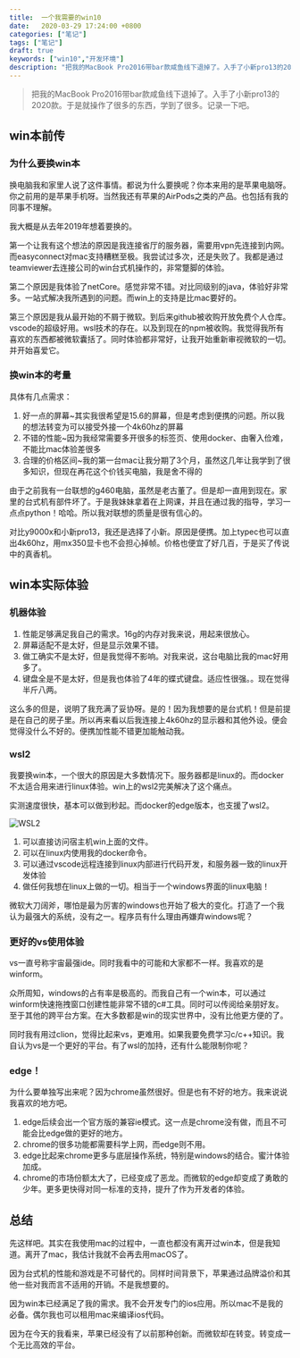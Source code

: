 ```yaml
---
title:  一个我需要的win10
date:   2020-03-29 17:24:00 +0800
categories: ["笔记"]
tags: ["笔记"]
draft: true
keywords: ["win10","开发环境"]
description: "把我的MacBook Pro2016带bar款咸鱼线下退掉了。入手了小新pro13的2020款。于是就操作了很多的东西，学到了很多。记录一下吧"
---
```



> 把我的MacBook Pro2016带bar款咸鱼线下退掉了。入手了小新pro13的2020款。于是就操作了很多的东西，学到了很多。记录一下吧。

## win本前传

### 为什么要换win本

换电脑我和家里人说了这件事情。都说为什么要换呢？你本来用的是苹果电脑呀。你之前用的是苹果手机呀。当然我还有苹果的AirPods之类的产品。也包括有我的同事不理解。

我大概是从去年2019年想着要换的。

第一个让我有这个想法的原因是我连接省厅的服务器，需要用vpn先连接到内网。而easyconnect对mac支持糟糕至极。我尝试过多次，还是失败了。我都是通过teamviewer去连接公司的win台式机操作的，非常蹩脚的体验。

第二个原因是我体验了netCore。感觉非常不错。对比同级别的java，体验好非常多。一站式解决我所遇到的问题。而win上的支持是比mac要好的。

第三个原因是我从最开始的不屑于微软。到后来github被收购开放免费个人仓库。vscode的超级好用。wsl技术的存在。以及到现在的npm被收购。我觉得我所有喜欢的东西都被微软囊括了。同时体验都非常好，让我开始重新审视微软的一切。并开始喜爱它。

### 换win本的考量

具体有几点需求：

1. 好一点的屏幕~其实我很希望是15.6的屏幕，但是考虑到便携的问题。所以我的想法转变为可以接受外接一个4k60hz的屏幕
2. 不错的性能~因为我经常需要多开很多的标签页、使用docker、由奢入俭难，不能比mac体验差很多
3. 合理的价格区间~我的第一台mac让我分期了3个月，虽然这几年让我学到了很多知识，但现在再花这个价钱买电脑，我是舍不得的

由于之前我有一台联想的g460电脑，虽然是老古董了。但是却一直用到现在。家里的台式机有部件坏了。于是我妹妹拿着在上网课，并且在通过我的指导，学习一点点python！哈哈。所以我对联想的质量是很有信心的。

对比y9000x和小新pro13，我还是选择了小新。原因是便携。加上typec也可以直出4k60hz，用mx350显卡也不会担心掉帧。价格也便宜了好几百，于是买了传说中的真香机。

## win本实际体验

### 机器体验

1. 性能足够满足我自己的需求。16g的内存对我来说，用起来很放心。
2. 屏幕适配不是太好，但是显示效果不错。
3. 做工确实不是太好，但是我觉得不影响。对我来说，这台电脑比我的mac好用多了。
4. 键盘全是不是太好，但是我也体验了4年的蝶式键盘。适应性很强。。现在觉得半斤八两。

这么多的但是，说明了我充满了妥协呀。是的！因为我想要的是台式机！但是前提是在自己的房子里。所以再来看以后我连接上4k60hz的显示器和其他外设。便会觉得没什么不好的。便携加性能不错更加能触动我。

### wsl2

我要换win本，一个很大的原因是大多数情况下。服务器都是linux的。而docker不太适合用来进行linux体验。win上的wsl2完美解决了这个痛点。

实测速度很快，基本可以做到秒起。而docker的edge版本，也支援了wsl2。

![WSL2](/images/workstation/wsl2.png)

1. 可以直接访问宿主机win上面的文件。
2. 可以在linux内使用我的docker命令。
3. 可以通过vscode远程连接到linux内部进行代码开发，和服务器一致的linux开发体验
4. 做任何我想在linux上做的一切。相当于一个windows界面的linux电脑！

微软大刀阔斧，哪怕是最为厉害的windows也开始了极大的变化。打造了一个我认为最强大的系统，没有之一。程序员有什么理由再嫌弃windows呢？

### 更好的vs使用体验

vs一直号称宇宙最强ide。同时我看中的可能和大家都不一样。我喜欢的是winform。

众所周知，windows的占有率是极高的。而我自己有一个win本，可以通过winform快速拖拽窗口创建性能非常不错的c#工具。同时可以传阅给亲朋好友。至于其他的跨平台方案。在大多数都是win的现实世界中，没有比他更方便的了。

同时我有用过clion，觉得比起来vs，更难用。如果我要免费学习c/c++知识。我自认为vs是一个更好的平台。有了wsl的加持，还有什么能限制你呢？

### edge！

为什么要单独写出来呢？因为chrome虽然很好。但是也有不好的地方。我来说说我喜欢的地方吧。

1. edge后续会出一个官方版的兼容ie模式。这一点是chrome没有做，而且不可能会比edge做的更好的地方。
2. chrome的很多功能都需要科学上网，而edge则不用。
3. edge比起来chrome更多与底层操作系统，特别是windows的结合。蜜汁体验加成。
4. chrome的市场份额太大了，已经变成了恶龙。而微软的edge却变成了勇敢的少年。更多更快得对同一标准的支持，提升了作为开发者的体验。

## 总结

先这样吧。其实在我使用mac的过程中，一直也都没有离开过win本，但是我知道。离开了mac，我估计我就不会再去用macOS了。

因为台式机的性能和游戏是不可替代的。同样时间背景下，苹果通过品牌溢价和其他一些对我而言不适用的开销。不是我想要的。

因为win本已经满足了我的需求。我不会开发专门的ios应用。所以mac不是我的必备。偶尔我也可以租用mac来编译ios代码。

因为在今天的我看来，苹果已经没有了以前那种创新。而微软却在转变。转变成一个无比高效的平台。